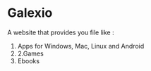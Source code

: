 # Galexio
A website that provides you file like : 
1. Apps for Windows, Mac, Linux and Android
2. 2.Games
3. Ebooks
